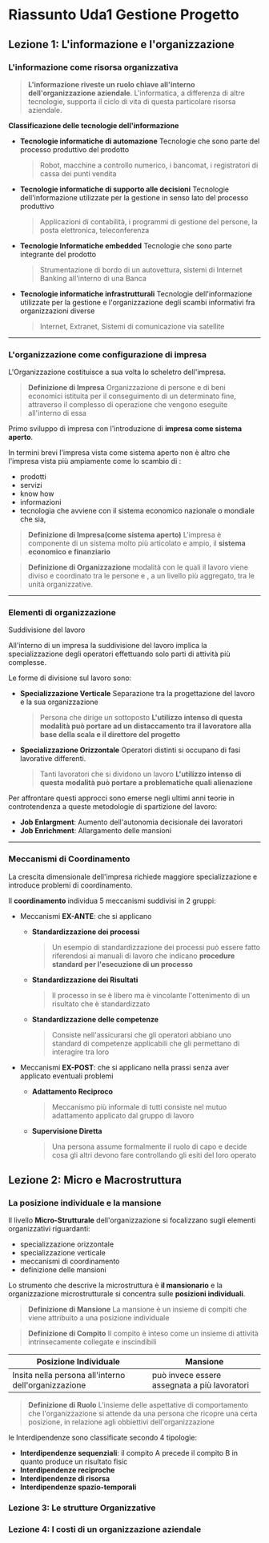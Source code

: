 # Riassunto Uda1 Gestione Progetto

## Lezione 1: L'informazione e l'organizzazione

### L'informazione come risorsa organizzativa

> **L'informazione riveste un ruolo chiave all'interno dell'organizzazione aziendale**. L'informatica, a differenza di altre tecnologie, supporta il ciclo di vita di questa particolare risorsa aziendale.

**Classificazione delle tecnologie dell'informazione**
- **Tecnologie informatiche di automazione**
Tecnologie che sono parte del processo produttivo del prodotto
	> Robot, macchine a controllo numerico, i bancomat, i registratori di cassa dei punti vendita

- **Tecnologie informatiche di supporto alle decisioni**
Tecnologie dell'informazione utilizzate per la gestione in senso lato del processo produttivo
	> Applicazioni di contabilità, i programmi di gestione del persone, la posta elettronica, teleconferenza
	
- **Tecnologie Informatiche embedded**
Tecnologie che sono parte integrante del prodotto
	> Strumentazione di bordo di un autovettura, sistemi di Internet Banking all'interno di una Banca
	
- **Tecnologie informatiche infrastrutturali**
Tecnologie dell'informazione utilizzate per la gestione e l'organizzazione degli scambi informativi fra organizzazioni diverse
	> Internet, Extranet, Sistemi di comunicazione via satellite
- - - 
### L'organizzazione come configurazione di impresa

L'Organizzazione costituisce a sua volta lo scheletro dell'impresa.

> **Definizione di Impresa**
> Organizzazione di persone e di beni economici istituita per il conseguimento di un determinato fine, attraverso il complesso di operazione che vengono eseguite all'interno di essa

Primo sviluppo di impresa con l'introduzione di **impresa come sistema aperto**.

In termini brevi l'impresa vista come sistema aperto non è altro che l'impresa vista più ampiamente come lo scambio di :
- prodotti
- servizi
- know how 
- informazioni
- tecnologia
che avviene con il sistema economico nazionale o mondiale che sia,

> **Definizione di Impresa(come sistema aperto)**
> L'impresa è componente di un sistema molto più articolato e ampio, il **sistema economico e finanziario**

> **Definizione di Organizzazione**
> modalità con le quali il lavoro viene diviso e coordinato tra le persone e , a un livello più aggregato, tra le unità organizzative.
- - - 
### Elementi di organizzazione

Suddivisione del lavoro

All'interno di un impresa la suddivisione del lavoro implica la specializzazione degli operatori effettuando solo parti di attività più complesse.
 
Le forme di divisione sul lavoro sono:
- **Specializzazione Verticale**
Separazione  tra la progettazione del lavoro e la sua organizzazione
	> Persona che dirige un sottoposto
	> **L'utilizzo intenso di questa modalità può portare ad un distaccamento tra il lavoratore alla base della scala e il direttore del progetto**

- **Specializzazione Orizzontale**
Operatori distinti si occupano di fasi lavorative differenti.
	> Tanti lavoratori che si dividono un lavoro
	> **L'utilizzo intenso di questa modalità può portare a problematiche quali alienazione**

Per affrontare questi approcci sono emerse negli ultimi anni teorie in controtendenza a queste metodologie di spartizione del lavoro:
- **Job Enlargment**: Aumento dell'autonomia decisionale dei lavoratori
- **Job Enrichment**: Allargamento delle mansioni 
- - - 
### Meccanismi di Coordinamento

La crescita dimensionale dell'impresa richiede maggiore specializzazione e introduce problemi di coordinamento.

Il **coordinamento** individua 5 meccanismi suddivisi in 2 gruppi:
- Meccanismi **EX-ANTE**: che si applicano 
	- **Standardizzazione dei processi**
		> Un esempio di standardizzazione dei processi può essere fatto riferendosi ai manuali di lavoro che indicano **procedure standard per l'esecuzione di un processo**
	
	- **Standardizzazione dei Risultati**
		> Il processo in se è libero ma è vincolante l'ottenimento di un risultato che è standardizzato
	
	- **Standardizzazione delle competenze**
		> Consiste nell'assicurarsi che gli operatori abbiano uno standard di competenze applicabili che gli permettano di interagire tra loro
		
- Meccanismi **EX-POST**: che si applicano nella prassi senza aver applicato eventuali problemi
	- **Adattamento Reciproco**
		> Meccanismo più informale di tutti consiste nel mutuo adattamento applicato dal gruppo di lavoro 
	
	- **Supervisione Diretta**
		> Una persona assume formalmente il ruolo di capo e decide cosa gli altri devono fare controllando gli esiti del loro operato


## Lezione 2: Micro e Macrostruttura

### La posizione individuale e la mansione

Il livello **Micro-Strutturale** dell'organizzazione si focalizzano sugli elementi organizzativi riguardanti:
- specializzazione orizzontale
- specializzazione verticale
- meccanismi di coordinamento
- definizione delle mansioni

Lo strumento che descrive la microstruttura è **il mansionario** e la organizzazione microstrutturale si concentra sulle **posizioni individuali**.

> **Definizione di Mansione**
> La mansione è un insieme di compiti che viene attribuito a una posizione individuale

> **Definizione di Compito**
> Il compito è inteso come un insieme di attività intrinsecamente collegate e inscindibili
 
| Posizione Individuale |  Mansione |
|--|--|
| Insita nella persona all'interno dell'organizzazione | può invece essere assegnata a più lavoratori  |


 > **Definizione di Ruolo**
 > L'insieme delle aspettative di comportamento che l'organizzazione si attende da una persona che ricopre una certa posizione, in relazione agli obbiettivi dell'organizzazione 

le Interdipendenze sono classificate secondo 4 tipologie:
- **Interdipendenze sequenziali**: il compito A precede il compito B in quanto produce un risultato fisic
- **Interdipendenze reciproche**
- **Interdipendenze di risorsa**
- **Interdipendenze spazio-temporali**

### Lezione 3: Le strutture Organizzative 

### Lezione 4: I costi di un organizzazione aziendale

<!--stackedit_data:
eyJoaXN0b3J5IjpbLTEzMDI3Njg1NzIsMTAzODk1Mjk4OSwtMT
E0Mzc0NjI5OSwtMTAwOTU5MjI5MCwxOTY2Njk1MjI5LDEzNjAy
NTA0OTksLTQ0MDY4MDg4MiwyMDIxMDAzMjUzLC0xMTU3MDI3OD
A4LDEwOTc3NzQwMTYsNDU2MzEzNDQ0LDk5MjU1ODM1MSwtMTE0
OTU3ODE5MCwtMTY2ODc4NTYxNCwxNDAzMjc3NTQ2LC0xMDI3MT
MwNDAzLDE2OTkwNDYwMTAsLTE3NDk4MjI5NTMsNTc0ODg3MjYz
LDE3MDU0OTY2MTJdfQ==
-->